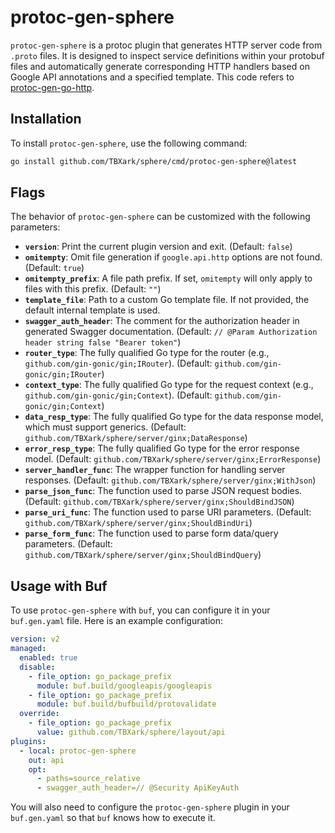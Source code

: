 # protoc-gen-sphere

`protoc-gen-sphere` is a protoc plugin that generates HTTP server code from `.proto` files. It is designed to inspect service definitions within your protobuf files and automatically generate corresponding HTTP handlers based on Google API annotations and a specified template. This code refers to [protoc-gen-go-http](https://github.com/go-kratos/kratos/tree/main/cmd/protoc-gen-go-http).


## Installation

To install `protoc-gen-sphere`, use the following command:

```bash
go install github.com/TBXark/sphere/cmd/protoc-gen-sphere@latest
```


## Flags

The behavior of `protoc-gen-sphere` can be customized with the following parameters:

- **`version`**: Print the current plugin version and exit. (Default: `false`)
- **`omitempty`**: Omit file generation if `google.api.http` options are not found. (Default: `true`)
- **`omitempty_prefix`**: A file path prefix. If set, `omitempty` will only apply to files with this prefix. (Default: `""`)
- **`template_file`**: Path to a custom Go template file. If not provided, the default internal template is used.
- **`swagger_auth_header`**: The comment for the authorization header in generated Swagger documentation. (Default: `// @Param Authorization header string false "Bearer token"`)
- **`router_type`**: The fully qualified Go type for the router (e.g., `github.com/gin-gonic/gin;IRouter`). (Default: `github.com/gin-gonic/gin;IRouter`)
- **`context_type`**: The fully qualified Go type for the request context (e.g., `github.com/gin-gonic/gin;Context`). (Default: `github.com/gin-gonic/gin;Context`)
- **`data_resp_type`**: The fully qualified Go type for the data response model, which must support generics. (Default: `github.com/TBXark/sphere/server/ginx;DataResponse`)
- **`error_resp_type`**: The fully qualified Go type for the error response model. (Default: `github.com/TBXark/sphere/server/ginx;ErrorResponse`)
- **`server_handler_func`**: The wrapper function for handling server responses. (Default: `github.com/TBXark/sphere/server/ginx;WithJson`)
- **`parse_json_func`**: The function used to parse JSON request bodies. (Default: `github.com/TBXark/sphere/server/ginx;ShouldBindJSON`)
- **`parse_uri_func`**: The function used to parse URI parameters. (Default: `github.com/TBXark/sphere/server/ginx;ShouldBindUri`)
- **`parse_form_func`**: The function used to parse form data/query parameters. (Default: `github.com/TBXark/sphere/server/ginx;ShouldBindQuery`)


## Usage with Buf

To use `protoc-gen-sphere` with `buf`, you can configure it in your `buf.gen.yaml` file. Here is an example configuration:

```yaml
version: v2
managed:
  enabled: true
  disable:
    - file_option: go_package_prefix
      module: buf.build/googleapis/googleapis
    - file_option: go_package_prefix
      module: buf.build/bufbuild/protovalidate
  override:
    - file_option: go_package_prefix
      value: github.com/TBXark/sphere/layout/api
plugins:
  - local: protoc-gen-sphere
    out: api
    opt:
      - paths=source_relative
      - swagger_auth_header=// @Security ApiKeyAuth
```

You will also need to configure the `protoc-gen-sphere` plugin in your `buf.gen.yaml` so that `buf` knows how to execute it.
